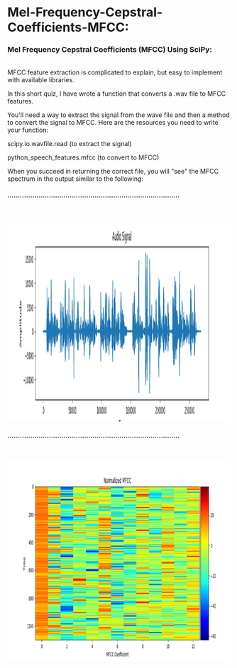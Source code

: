 # Mel-Frequency-Cepstral-Coefficients-MFCC:


### Mel Frequency Cepstral Coefficients (MFCC) Using SciPy:
<br/>
MFCC feature extraction is complicated to explain, but easy to implement with available libraries.

In this short quiz, I have wrote a function that converts a .wav file to MFCC features. 

You'll need a way to extract the signal from the wave file and then a method
to convert the signal to MFCC. Here are the resources you need to write your function:

scipy.io.wavfile.read (to extract the signal)


python_speech_features.mfcc (to convert to MFCC)


When you succeed in returning the correct file, you will "see" the MFCC spectrum in the output similar to the following:

#### ...................................................................................


<br/><br/>
<img height=450 width=850 src="raw-audio.png">
#### ...................................................................................

<br/><br/>
<img height=450 width=850 src="normalized-mfcc.png">
